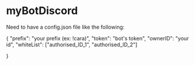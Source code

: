 # myBotDiscord

Need to have a config.json file like the following:

{
    "prefix": "your prefix (ex: !cara)",
    "token": "bot's token",
    "ownerID": "your id",
    "whiteList": ["authorised_ID_1", "authorised_ID_2"]

}